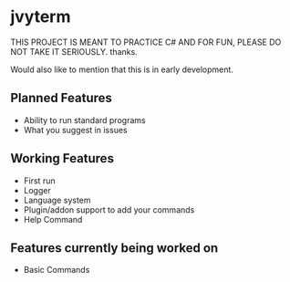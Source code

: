 # jvyterm
THIS PROJECT IS MEANT TO PRACTICE C# AND FOR FUN, PLEASE DO NOT TAKE IT SERIOUSLY. thanks.

Would also like to mention that this is in early development.

## Planned Features
* Ability to run standard programs
* What you suggest in issues


## Working Features
* First run
* Logger
* Language system
* Plugin/addon support to add your commands
* Help Command

## Features currently being worked on
* Basic Commands
